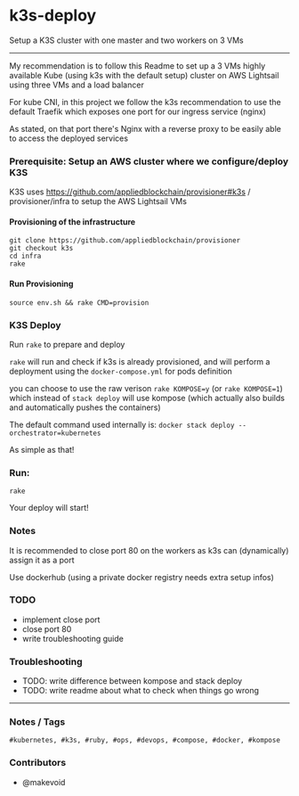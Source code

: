 # k3s-deploy

Setup a K3S cluster with one master and two workers on 3 VMs

---


 My recommendation is to follow this Readme to set up a 3 VMs highly available Kube (using k3s with the default setup) cluster on AWS Lightsail using three VMs and a load balancer

For kube CNI, in this project we follow the k3s recommendation to use the default Traefik which exposes one port for our ingress service (nginx)

As stated, on that port there's Nginx with a reverse proxy to be easily able to access the deployed services

### Prerequisite: Setup an AWS cluster where we configure/deploy K3S

K3S uses https://github.com/appliedblockchain/provisioner#k3s / provisioner/infra to setup the AWS Lightsail VMs


#### Provisioning of the infrastructure

    git clone https://github.com/appliedblockchain/provisioner
    git checkout k3s
    cd infra
    rake

#### Run Provisioning

    source env.sh && rake CMD=provision


### K3S Deploy

Run `rake` to prepare and deploy

`rake` will run and check if k3s is already provisioned, and will perform a deployment using the `docker-compose.yml` for pods definition

you can choose to use the raw verison `rake KOMPOSE=y` (or `rake KOMPOSE=1`) which instead of `stack deploy` will use kompose (which actually also builds and automatically pushes the containers)

The default command used internally is: `docker stack deploy --orchestrator=kubernetes`

As simple as that!

### Run:

    rake


Your deploy will start!


### Notes

It is recommended to close port 80 on the workers as k3s can (dynamically) assign it as a port

Use dockerhub (using a private docker registry needs extra setup infos)

### TODO

- implement close port
- close port 80
- write troubleshooting guide

### Troubleshooting

- TODO: write difference between kompose and stack deploy
- TODO: write readme about what to check when things go wrong


---

### Notes / Tags

    #kubernetes, #k3s, #ruby, #ops, #devops, #compose, #docker, #kompose

### Contributors

- @makevoid
